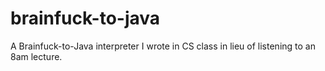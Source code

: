 # brainfuck-to-java
A Brainfuck-to-Java interpreter I wrote in CS class in lieu of listening to an 8am lecture.
